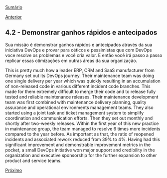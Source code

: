 [Sumário](https://github.com/lucasfantacuci/DevOpsRevelado/blob/master/README.md)


[Anterior](https://github.com/lucasfantacuci/DevOpsRevelado/blob/master/CHAPTER04/4-1-YOUAVOIDBIGBANGANDSTARTSMALL.md)


## 4.2 - Demonstrar ganhos rápidos e antecipados


Sua missão é demonstrar ganhos rápidos e antecipados através da sua iniciativa DevOps e provar para céticos e pessimistas que com DevOps voce resolve os problemas e você cria valor. E então você irá passo a passo replicar essas otimizações em outras áreas da sua organização.


This is pretty much how a leader ERP, CRM and SaaS
manufacturer from Germany set out its DevOps
journey. Their maintenance team was doing one
single delivery per year which was quickly resulting in
an accumulation of non-released code in various
different incident code branches. This made for them
extremely difficult to merge their code and to release
fully tested and reliable maintenance releases.
Their maintenance development team was first
combined with maintenance delivery planning,
quality assurance and operational environments
management teams. They also started using a joint
task and ticket management system to simplify
coordination and communication efforts. Then they
set out monthly and shortly after two-weekly
releases.
Within the first year of this new practice in
maintenance group, the team managed to resolve 6
times more incidents compared to the year before.
As important as that, the ratio of reopened incidents
and associated rework reduced from 39% to 4%. 
Having had this significant improvement and
demonstrable improvement metrics in the pocket, a
small DevOps initiative won major support and
credibility in the organization and executive
sponsorship for the further expansion to other
product and service teams. 

[Próximo]()
